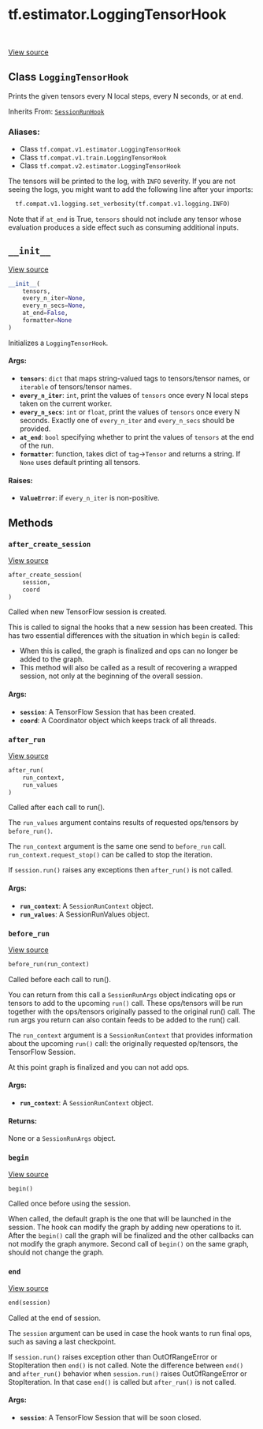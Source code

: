 <div itemscope itemtype="http://developers.google.com/ReferenceObject">
<meta itemprop="name" content="tf.estimator.LoggingTensorHook" />
<meta itemprop="path" content="Stable" />
<meta itemprop="property" content="__init__"/>
<meta itemprop="property" content="after_create_session"/>
<meta itemprop="property" content="after_run"/>
<meta itemprop="property" content="before_run"/>
<meta itemprop="property" content="begin"/>
<meta itemprop="property" content="end"/>
</div>

# tf.estimator.LoggingTensorHook

<!-- Insert buttons -->

<table class="tfo-notebook-buttons tfo-api" align="left">
</table>

<a target="_blank" href="/code/stable/tensorflow/python/training/basic_session_run_hooks.py">View source</a>



## Class `LoggingTensorHook`

<!-- Start diff -->
Prints the given tensors every N local steps, every N seconds, or at end.

Inherits From: [`SessionRunHook`](../../tf/estimator/SessionRunHook.md)

### Aliases:

* Class `tf.compat.v1.estimator.LoggingTensorHook`
* Class `tf.compat.v1.train.LoggingTensorHook`
* Class `tf.compat.v2.estimator.LoggingTensorHook`


<!-- Placeholder for "Used in" -->

The tensors will be printed to the log, with `INFO` severity. If you are not
seeing the logs, you might want to add the following line after your imports:

```python
  tf.compat.v1.logging.set_verbosity(tf.compat.v1.logging.INFO)
```

Note that if `at_end` is True, `tensors` should not include any tensor
whose evaluation produces a side effect such as consuming additional inputs.

<h2 id="__init__"><code>__init__</code></h2>

<a target="_blank" href="/code/stable/tensorflow/python/training/basic_session_run_hooks.py">View source</a>

``` python
__init__(
    tensors,
    every_n_iter=None,
    every_n_secs=None,
    at_end=False,
    formatter=None
)
```

Initializes a `LoggingTensorHook`.


#### Args:


* <b>`tensors`</b>: `dict` that maps string-valued tags to tensors/tensor names, or
  `iterable` of tensors/tensor names.
* <b>`every_n_iter`</b>: `int`, print the values of `tensors` once every N local
  steps taken on the current worker.
* <b>`every_n_secs`</b>: `int` or `float`, print the values of `tensors` once every N
  seconds. Exactly one of `every_n_iter` and `every_n_secs` should be
  provided.
* <b>`at_end`</b>: `bool` specifying whether to print the values of `tensors` at the
  end of the run.
* <b>`formatter`</b>: function, takes dict of `tag`->`Tensor` and returns a string.
  If `None` uses default printing all tensors.


#### Raises:


* <b>`ValueError`</b>: if `every_n_iter` is non-positive.



## Methods

<h3 id="after_create_session"><code>after_create_session</code></h3>

<a target="_blank" href="/code/stable/tensorflow/python/training/session_run_hook.py">View source</a>

``` python
after_create_session(
    session,
    coord
)
```

Called when new TensorFlow session is created.

This is called to signal the hooks that a new session has been created. This
has two essential differences with the situation in which `begin` is called:

* When this is called, the graph is finalized and ops can no longer be added
    to the graph.
* This method will also be called as a result of recovering a wrapped
    session, not only at the beginning of the overall session.

#### Args:


* <b>`session`</b>: A TensorFlow Session that has been created.
* <b>`coord`</b>: A Coordinator object which keeps track of all threads.

<h3 id="after_run"><code>after_run</code></h3>

<a target="_blank" href="/code/stable/tensorflow/python/training/basic_session_run_hooks.py">View source</a>

``` python
after_run(
    run_context,
    run_values
)
```

Called after each call to run().

The `run_values` argument contains results of requested ops/tensors by
`before_run()`.

The `run_context` argument is the same one send to `before_run` call.
`run_context.request_stop()` can be called to stop the iteration.

If `session.run()` raises any exceptions then `after_run()` is not called.

#### Args:


* <b>`run_context`</b>: A `SessionRunContext` object.
* <b>`run_values`</b>: A SessionRunValues object.

<h3 id="before_run"><code>before_run</code></h3>

<a target="_blank" href="/code/stable/tensorflow/python/training/basic_session_run_hooks.py">View source</a>

``` python
before_run(run_context)
```

Called before each call to run().

You can return from this call a `SessionRunArgs` object indicating ops or
tensors to add to the upcoming `run()` call.  These ops/tensors will be run
together with the ops/tensors originally passed to the original run() call.
The run args you return can also contain feeds to be added to the run()
call.

The `run_context` argument is a `SessionRunContext` that provides
information about the upcoming `run()` call: the originally requested
op/tensors, the TensorFlow Session.

At this point graph is finalized and you can not add ops.

#### Args:


* <b>`run_context`</b>: A `SessionRunContext` object.


#### Returns:

None or a `SessionRunArgs` object.


<h3 id="begin"><code>begin</code></h3>

<a target="_blank" href="/code/stable/tensorflow/python/training/basic_session_run_hooks.py">View source</a>

``` python
begin()
```

Called once before using the session.

When called, the default graph is the one that will be launched in the
session.  The hook can modify the graph by adding new operations to it.
After the `begin()` call the graph will be finalized and the other callbacks
can not modify the graph anymore. Second call of `begin()` on the same
graph, should not change the graph.

<h3 id="end"><code>end</code></h3>

<a target="_blank" href="/code/stable/tensorflow/python/training/basic_session_run_hooks.py">View source</a>

``` python
end(session)
```

Called at the end of session.

The `session` argument can be used in case the hook wants to run final ops,
such as saving a last checkpoint.

If `session.run()` raises exception other than OutOfRangeError or
StopIteration then `end()` is not called.
Note the difference between `end()` and `after_run()` behavior when
`session.run()` raises OutOfRangeError or StopIteration. In that case
`end()` is called but `after_run()` is not called.

#### Args:


* <b>`session`</b>: A TensorFlow Session that will be soon closed.



